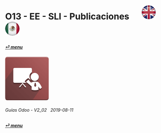 # O13 - EE - SLI - Publicaciones &nbsp;&nbsp;&nbsp;&nbsp; [![en-uk](/doc/img/flg/en-uk-flg-btn-sml.png)](/en-uk/o13/ee/sli/en-uk-o13-ee-sli-slides-guides.md) [ ![es-mx](/doc/img/flg/es-mx-flg-btn-sml.png)](/es-mx/o13/ee/sli/es-mx-o13-ee-sli-slides-guides.md)
#### [_&#x23CE; menu_](/es-mx/o13/ee/es-mx-o13-ee-guides-menu.md "Regresar al menúu de EE")  
### ![sli](/doc/img/website_slides.png)
	
###### Guías Odoo - V2_02 &nbsp; 2019-08-11  
**[_&#x23CE; menu_](/es-mx/o13/ee/es-mx-o13-ee-guides-menu.md)**  
